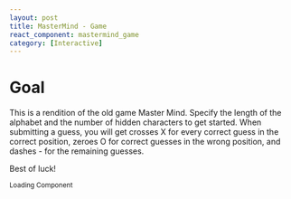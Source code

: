 ```yaml
---
layout: post
title: MasterMind - Game
react_component: mastermind_game
category: [Interactive]
---
```


# Goal

This is a rendition of the old game Master Mind. Specify the length of the alphabet and the number of hidden characters to get started. When submitting a guess, you will get crosses X for every correct guess in the correct position, zeroes O for correct guesses in the wrong position, and dashes - for the remaining guesses.

Best of luck!

<div id="mastermind_game">
  <small>Loading Component</small>
</div>